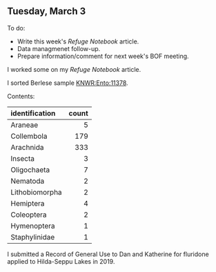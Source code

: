 
## Tuesday, March 3

To do:

* Write this week's *Refuge Notebook* article.
* Data managmenet follow-up.
* Prepare information/comment for next week's BOF meeting.

I worked some on my *Refuge Notebook* article.

I sorted Berlese sample [KNWR:Ento:11378](http://arctos.database.museum/guid/KNWR:Ento:11378).

Contents:

identification|count
:---|---:
Araneae|5
Collembola|179
Arachnida|333
Insecta|3
Oligochaeta|7
Nematoda|2
Lithobiomorpha|2
Hemiptera|4
Coleoptera|2
Hymenoptera|1
Staphylinidae|1

I submitted a Record of General Use to Dan and Katherine for fluridone applied to Hilda-Seppu Lakes in 2019.

